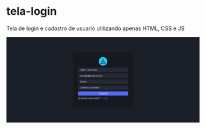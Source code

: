 # tela-login
 Tela de login e cadastro de usuario utilizando apenas HTML, CSS e JS

<img alaign="center" height="auto" src="./Cadastro.png"/>
